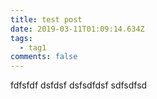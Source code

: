 ```yaml
---
title: test post
date: 2019-03-11T01:09:14.634Z
tags:
  - tag1
comments: false
---
```

fdfsfdf dsfdsf dsfsdfdsf sdfsdfsd
